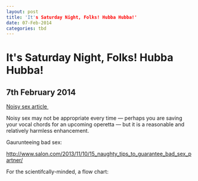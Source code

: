 ```yaml
---
layout: post
title: 'It's Saturday Night, Folks! Hubba Hubba!'
date: 07-Feb-2014
categories: tbd
---
```


# It's Saturday Night, Folks! Hubba Hubba!

## 7th February 2014

<a href="http://nymag.com/thecut/2014/02/not-apologize-for-having-loud-sex.html">Noisy sex article </a>

 

Noisy sex may not be appropriate every time — perhaps you are saving your vocal chords for an upcoming operetta — but it is a reasonable and relatively harmless enhancement.

Gaurunteeing bad sex:

http://www.salon.com/2013/11/10/15_naughty_tips_to_guarantee_bad_sex_partner/

For the scientifcally-minded,   a flow chart:
